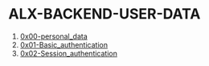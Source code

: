 # ALX-BACKEND-USER-DATA

1. [0x00-personal_data](./0x00-personal_data/)
2. [0x01-Basic_authentication](./0x01-Basic_authentication)
3. [0x02-Session_authentication](./0x02-Session_authentication)
